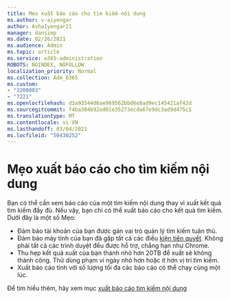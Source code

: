 ```yaml
---
title: Mẹo xuất báo cáo cho tìm kiếm nội dung
ms.author: v-aiyengar
author: AshaIyengar21
manager: dansimp
ms.date: 02/26/2021
ms.audience: Admin
ms.topic: article
ms.service: o365-administration
ROBOTS: NOINDEX, NOFOLLOW
localization_priority: Normal
ms.collection: Adm_O365
ms.custom:
- "3200003"
- "7221"
ms.openlocfilehash: d3a93544d6ae969562bbd6e8ad9ec145421af42d
ms.sourcegitcommit: f4ba304b92ed01e35273ecda67e9dc3ad9d475c1
ms.translationtype: MT
ms.contentlocale: vi-VN
ms.lasthandoff: 03/04/2021
ms.locfileid: "50430252"
---
```

# <a name="tips-for-exporting-a-report-for-content-search"></a>Mẹo xuất báo cáo cho tìm kiếm nội dung

Bạn có thể cần xem báo cáo của một tìm kiếm nội dung thay vì xuất kết quả tìm kiếm đầy đủ. Nếu vậy, bạn chỉ có thể xuất báo cáo cho kết quả tìm kiếm. Dưới đây là một số Mẹo:

- Đảm bảo tài khoản của bạn được gán vai trò quản lý tìm kiếm tuân thủ.
- Đảm bảo máy tính của bạn đã gặp tất cả các điều [kiện tiên quyết](https://go.microsoft.com/fwlink/?linkid=2102407). Không phải tất cả các trình duyệt đều được hỗ trợ, chẳng hạn như Chrome.
- Thu hẹp kết quả xuất của bạn thành nhỏ hơn 20TB để xuất sẽ không thành công. Thử dùng phạm vi ngày nhỏ hơn hoặc ít hơn vị trí tìm kiếm.
- Xuất báo cáo tính với số lượng tối đa các báo cáo có thể chạy cùng một lúc.

Để tìm hiểu thêm, hãy xem mục [xuất báo cáo tìm kiếm nội dung](https://go.microsoft.com/fwlink/?linkid=2102409)